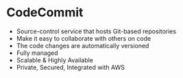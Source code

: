 # CodeCommit

- Source-control service that hosts Git-based repositories
- Make it easy to collaborate with others on code
- The code changes are automatically versioned
- Fully managed
- Scalable & Highly Available
- Private, Secured, Integrated with AWS